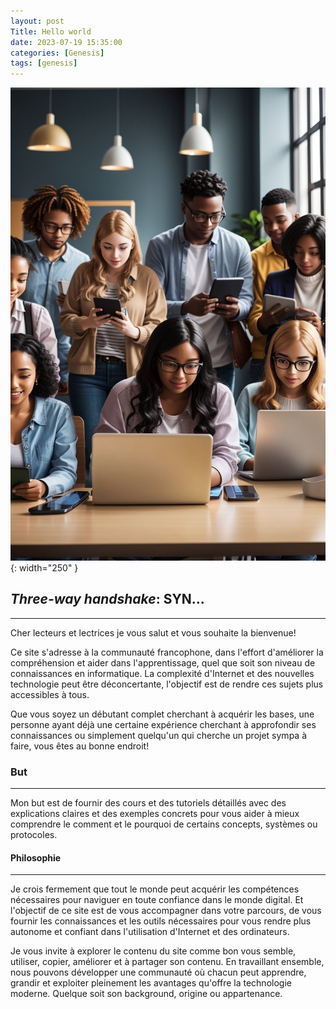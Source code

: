 ```yaml
---
layout: post
Title: Hello world
date: 2023-07-19 15:35:00
categories: [Genesis]
tags: [genesis]
---
```


![Bienvenue!](/images/test.jpg){: width="250" }

## *Three-way handshake*: **SYN...**
------------------------------------

Cher lecteurs et lectrices je vous salut et vous souhaite la bienvenue!

Ce site s'adresse à la communauté francophone, dans l'effort d'améliorer la compréhension et aider dans l'apprentissage, quel que soit son niveau de connaissances en informatique. La complexité d'Internet et des nouvelles technologie peut être déconcertante, l'objectif est de rendre ces sujets plus accessibles à tous.

Que vous soyez un débutant complet cherchant à acquérir les bases, une personne ayant déjà une certaine expérience cherchant à approfondir ses connaissances ou simplement quelqu'un qui cherche un projet sympa à faire, vous êtes au bonne endroit!

### But
----------------

Mon but est de fournir des cours et des tutoriels détaillés avec des explications claires et des exemples concrets pour vous aider à mieux comprendre le comment et le pourquoi de certains concepts, systèmes ou protocoles.

#### Philosophie
----------------------

Je crois fermement que tout le monde peut acquérir les compétences nécessaires pour naviguer en toute confiance dans le monde digital. Et l'objectif de ce site est de vous accompagner dans votre parcours, de vous fournir les connaissances et les outils nécessaires pour vous rendre plus autonome et confiant dans l'utilisation d'Internet et des ordinateurs.


Je vous invite à explorer le contenu du site comme bon vous semble, utiliser, copier, améliorer et à partager son contenu. En travaillant ensemble, nous pouvons développer une communauté où chacun peut apprendre, grandir et exploiter pleinement les avantages qu'offre la technologie moderne. Quelque soit son background, origine ou appartenance.